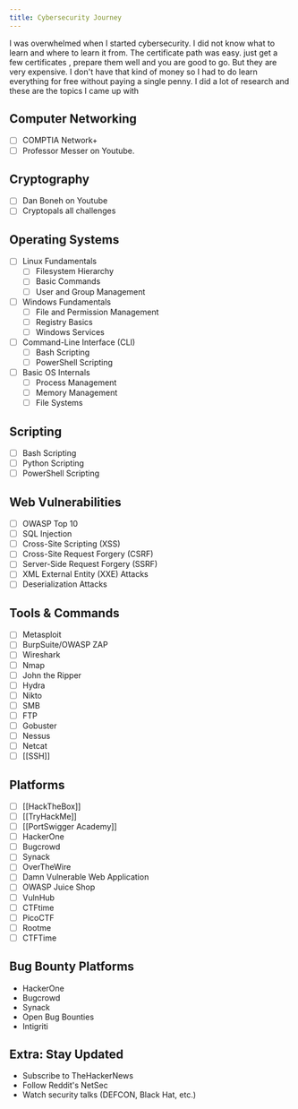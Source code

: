 ```yaml
---
title: Cybersecurity Journey
---
```

I was overwhelmed when I started cybersecurity. I did not know what to learn and where to learn it from. The certificate path was easy. just get a few certificates , prepare them well and you are good to go. But they are very expensive. I don't have that kind of money so I had to do learn everything for free without paying a single penny. I did a lot of research and these are the topics I came up with

## Computer Networking
- [ ] COMPTIA Network+
- [ ] Professor Messer on Youtube.
## Cryptography
- [ ] Dan Boneh on Youtube
- [ ] Cryptopals all challenges
## Operating Systems
- [ ] Linux Fundamentals
    - [ ] Filesystem Hierarchy
    - [ ] Basic Commands
    - [ ] User and Group Management
- [ ] Windows Fundamentals
    - [ ] File and Permission Management
    - [ ] Registry Basics
    - [ ] Windows Services
- [ ] Command-Line Interface (CLI)
    - [ ] Bash Scripting
    - [ ] PowerShell Scripting
- [ ] Basic OS Internals
    - [ ] Process Management
    - [ ] Memory Management
    - [ ] File Systems

## Scripting
- [ ] Bash Scripting
- [ ] Python Scripting
- [ ] PowerShell Scripting

## Web Vulnerabilities
- [ ] OWASP Top 10
- [ ] SQL Injection
- [ ] Cross-Site Scripting (XSS)
- [ ] Cross-Site Request Forgery (CSRF)
- [ ] Server-Side Request Forgery (SSRF)
- [ ] XML External Entity (XXE) Attacks
- [ ] Deserialization Attacks

## Tools & Commands
- [ ] Metasploit
- [ ] BurpSuite/OWASP ZAP
- [ ] Wireshark
- [ ] Nmap
- [ ] John the Ripper
- [ ] Hydra
- [ ] Nikto
- [ ] SMB
- [ ] FTP
- [ ] Gobuster
- [ ] Nessus
- [ ] Netcat
- [ ] [[SSH]]

## Platforms
- [ ] [[HackTheBox]]
- [ ] [[TryHackMe]]
- [ ] [[PortSwigger Academy]]
- [ ] HackerOne
- [ ] Bugcrowd
- [ ] Synack
- [ ] OverTheWire
- [ ] Damn Vulnerable Web Application
- [ ] OWASP Juice Shop
- [ ] VulnHub
- [ ] CTFtime
- [ ] PicoCTF
- [ ] Rootme
- [ ] CTFTime

## **Bug Bounty Platforms**
- HackerOne
- Bugcrowd
- Synack
- Open Bug Bounties
- Intigriti

## Extra: Stay Updated

- Subscribe to TheHackerNews
- Follow Reddit's NetSec
- Watch security talks (DEFCON, Black Hat, etc.)
